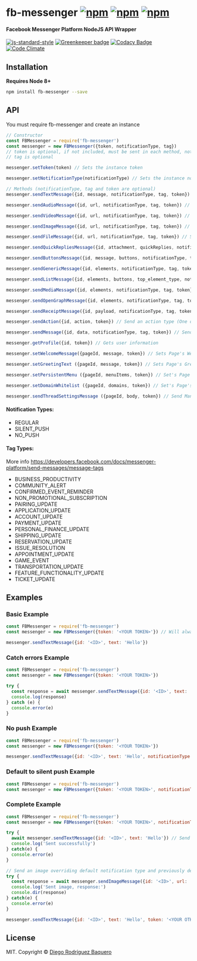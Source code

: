# fb-messenger [![npm](https://img.shields.io/npm/v/fb-messenger.svg)](https://www.npmjs.com/package/fb-messenger) [![npm](https://img.shields.io/npm/dm/fb-messenger.svg)](https://www.npmjs.com/package/fb-messenger) [![npm](https://img.shields.io/npm/l/fb-messenger.svg)](LICENSE) 
#### Facebook Messenger Platform NodeJS API Wrapper

[![js-standard-style](https://img.shields.io/badge/code%20style-standard-brightgreen.svg)](http://standardjs.com/) [![Greenkeeper badge](https://badges.greenkeeper.io/DiegoRBaquero/node-fb-messenger.svg)](https://greenkeeper.io/) [![Codacy Badge](https://api.codacy.com/project/badge/Grade/b3cbd4666fa54722b38288c98cd5e8c1)](https://www.codacy.com/app/diegorbaquero/node-fb-messenger?utm_source=github.com&amp;utm_medium=referral&amp;utm_content=DiegoRBaquero/node-fb-messenger&amp;utm_campaign=Badge_Grade) [![Code Climate](https://codeclimate.com/github/DiegoRBaquero/node-fb-messenger/badges/gpa.svg)](https://codeclimate.com/github/DiegoRBaquero/node-fb-messenger)

## Installation

**Requires Node 8+**

```bash
npm install fb-messenger --save
```

## API

You must require fb-messenger and create an instance

```js
// Constructor
const FBMessenger = require('fb-messenger')
const messenger = new FBMessenger({token, notificationType, tag})
// token is optional, if not included, must be sent in each method, notificationType is optional, default = 'REGULAR'
// tag is optional

messenger.setToken(token) // Sets the instance token

messenger.setNotificationType(notificationType) // Sets the instance notificationType

// Methods (notificationType, tag and token are optional)
messenger.sendTextMessage({id, message, notificationType, tag, token}) // Sends a text message

messenger.sendAudioMessage({id, url, notificationType, tag, token}) // Sends an audio from URL

messenger.sendVideoMessage({id, url, notificationType, tag, token}) // Sends an video from URL

messenger.sendImageMessage({id, url, notificationType, tag, token}) // Sends an image from URL

messenger.sendFileMessage({id, url, notificationType, tag, token}) // Sends an file from URL

messenger.sendQuickRepliesMessage({id, attachment, quickReplies, notificationType, tag, token}) // Sends a Quick Replies Message

messenger.sendButtonsMessage({id, message, buttons, notificationType, tag, token}) // Sends a buttons template message

messenger.sendGenericMessage({id, elements, notificationType, tag, token}) // Sends a generic template message

messenger.sendListMessage({id, elements, buttons, top_element_type, notificationType, tag, token}) // Sends a list template message

messenger.sendMediaMessage({id, elements, notificationType, tag, token}) // Sends a media template message

messenger.sendOpenGraphMessage({id, elements, notificationType, tag, token}) // Sends an open graph template message

messenger.sendReceiptMessage({id, payload, notificationType, tag, token}) // Sends a receipt template message (No need for template_type in payload) 

messenger.sendAction({id, action, token}) // Send an action type (One of 'mark_seen', 'typing_on', 'typing_off')

messenger.sendMessage({id, data, notificationType, tag, token}) // Send a message from custom data

messenger.getProfile({id, token}) // Gets user information

messenger.setWelcomeMessage({pageId, message, token}) // Sets Page's Welcome Message (message can be a text string or a strucuted message)

messenger.setGreetingText ({pageId, message, token}) // Sets Page's Greeting Text

messenger.setPersistentMenu ({pageId, menuItems, token}) // Set's Page's Persistent Menu

messenger.setDomainWhitelist ({pageId, domains, token}) // Set's Page's Whitelisted Domains 

messenger.sendThreadSettingsMessage ({pageId, body, token}) // Send Manually Page's Thread Settings
```

#### Notification Types:
 - REGULAR
 - SILENT_PUSH
 - NO_PUSH

#### Tag Types:
More info https://developers.facebook.com/docs/messenger-platform/send-messages/message-tags
 - BUSINESS_PRODUCTIVITY
 - COMMUNITY_ALERT
 - CONFIRMED_EVENT_REMINDER
 - NON_PROMOTIONAL_SUBSCRIPTION
 - PAIRING_UPDATE
 - APPLICATION_UPDATE
 - ACCOUNT_UPDATE
 - PAYMENT_UPDATE
 - PERSONAL_FINANCE_UPDATE
 - SHIPPING_UPDATE
 - RESERVATION_UPDATE
 - ISSUE_RESOLUTION
 - APPOINTMENT_UPDATE
 - GAME_EVENT
 - TRANSPORTATION_UPDATE
 - FEATURE_FUNCTIONALITY_UPDATE
 - TICKET_UPDATE

## Examples

### Basic Example

```js
const FBMessenger = require('fb-messenger')
const messenger = new FBMessenger({token: '<YOUR TOKEN>'}) // Will always use this page's token for request unless sent on each method

messenger.sendTextMessage({id: '<ID>', text: 'Hello'})
```

### Catch errors Example

```js
const FBMessenger = require('fb-messenger')
const messenger = new FBMessenger({token: '<YOUR TOKEN>'})

try {
  const response = await messenger.sendTextMessage({id: '<ID>', text: 'Hello'})
  console.log(response)
} catch (e) {
  console.error(e)
}
```

### No push Example

```js
const FBMessenger = require('fb-messenger')
const messenger = new FBMessenger({token: '<YOUR TOKEN>'})

messenger.sendTextMessage({id: '<ID>', text: 'Hello', notificationType: 'NO_PUSH'})
```

### Default to silent push Example

```js
const FBMessenger = require('fb-messenger')
const messenger = new FBMessenger({token: '<YOUR TOKEN>', notificationType: 'SILENT_PUSH'})
```

### Complete Example

```js
const FBMessenger = require('fb-messenger')
const messenger = new FBMessenger({token: '<YOUR TOKEN>', notificationType: 'NO_PUSH', tag: 'BUSINESS_PRODUCTIVITY'})

try {
  await messenger.sendTextMessage({id: '<ID>', text: 'Hello'}) // Send a message with NO_PUSH, ignoring response
  console.log('Sent successfully')
} catch(e) {
  console.error(e)
}

// Send an image overriding default notification type and previously defined tag with callback
try {
  const response = await messenger.sendImageMessage({id: '<ID>', url: '<IMG URL>', notificationType: 'REGULAR', tag: 'COMMUNITY_ALERT'})
  console.log('Sent image, response:')
  console.dir(response)
} catch(e) {
  console.error(e)
}

messenger.sendTextMessage({id: '<ID>', text: 'Hello', token: '<YOUR OTHER TOKEN>'}) // Send message on another page
```

## License

MIT. Copyright © [Diego Rodríguez Baquero](https://diegorbaquero.com)
